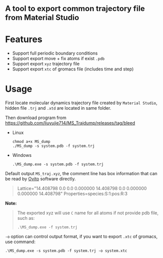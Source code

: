 **<font size=5> A tool to export common trajectory file from Material Studio</font>**



# Features

* Support full periodic boundary conditions
* Support export move + fix atoms if exist `.pdb`
* Support export `xyz` trajectory file
* Support export `xtc` of gromacs file (includes time and step)



# Usage

First locate molecular dynamics trajectory file created by `Material Studio`, hidden file `.trj`  and `.xtd` are located in same folder.



Then download program from https://github.com/liuyujie714/MS_Trajdump/releases/tag/bleed



* Linux

  ```
  chmod a+x MS_dump
  ./MS_dump -s system.pdb -f system.trj
  ```

* Windows

  ```
  .\MS_dump.exe -s system.pdb -f system.trj
  ```



Default output `MS_traj.xyz`, the comment line has box information that can be read by [Ovito](https://www.ovito.org/)  software directly. 

> Lattice="14.408798 0.0 0.0 0.000000 14.408798 0.0 0.000000 0.000000 14.408798" Properties=species:S:1:pos:R:3





**Note:**

> The exported xyz will use `C` name for all atoms if not provide pdb file, such as:
>
> ```
> .\MS_dump.exe -f system.trj
> ```





`-o` option can control output format, if you want to export `.xtc` of gromacs, use command:

```
.\MS_dump.exe -s system.pdb -f system.trj -o system.xtc
```



